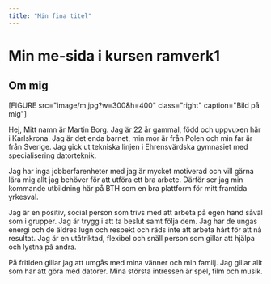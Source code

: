 ```yaml
---
title: "Min fina titel"
---
```

Min me-sida i kursen ramverk1
=========================
## Om mig

[FIGURE src="image/m.jpg?w=300&h=400" class="right" caption="Bild på mig"]

Hej, Mitt namn är Martin Borg. Jag är 22 år gammal, född och uppvuxen här i Karlskrona. Jag är det enda barnet, min mor är från Polen och min far är från Sverige. Jag gick ut tekniska linjen i Ehrensvärdska gymnasiet med specialisering datorteknik.

Jag har inga jobberfarenheter med jag är mycket motiverad och vill gärna lära mig allt jag behöver för att utföra ett bra arbete. Därför ser jag min kommande utbildning här på BTH som en bra plattform för mitt framtida yrkesval.

Jag är en positiv, social person som trivs med att arbeta på egen hand såväl som i grupper. Jag är trygg i att ta beslut samt följa dem. Jag har de ungas energi och de äldres lugn och respekt och räds inte att arbeta hårt för att nå resultat. Jag är en utåtriktad, flexibel och snäll person som gillar att hjälpa och lystna på andra.

På fritiden gillar jag att umgås med mina vänner och min familj. Jag gillar allt som har att göra med datorer. Mina största intressen är spel, film och musik.
